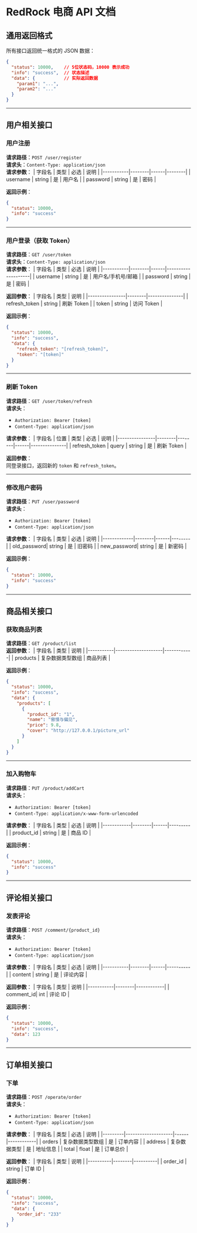 # RedRock 电商 API 文档

## 通用返回格式
所有接口返回统一格式的 JSON 数据：
```json
{
  "status": 10000,    // 5位状态码，10000 表示成功
  "info": "success",  // 状态描述
  "data": {           // 实际返回数据
    "param1": "...",
    "param2": "..."
  }
}
```

---

## 用户相关接口

### 用户注册
**请求路径**：`POST /user/register`  
**请求头**：`Content-Type: application/json`  
**请求参数**：
| 字段名     | 类型   | 必选 | 说明   |
|-----------|--------|------|--------|
| username  | string | 是   | 用户名 |
| password  | string | 是   | 密码   |

**返回示例**：
```json
{
  "status": 10000,
  "info": "success"
}
```

---

### 用户登录（获取 Token）
**请求路径**：`GET /user/token`  
**请求头**：`Content-Type: application/json`  
**请求参数**：
| 字段名     | 类型   | 必选 | 说明               |
|-----------|--------|------|--------------------|
| username  | string | 是   | 用户名/手机号/邮箱 |
| password  | string | 是   | 密码               |

**返回参数**：
| 字段名          | 类型   | 说明          |
|----------------|--------|---------------|
| refresh_token  | string | 刷新 Token    |
| token          | string | 访问 Token    |

**返回示例**：
```json
{
  "status": 10000,
  "info": "success",
  "data": {
    "refresh_token": "[refresh_token]",
    "token": "[token]"
  }
}
```

---

### 刷新 Token
**请求路径**：`GET /user/token/refresh`  
**请求头**：  
- `Authorization: Bearer [token]`  
- `Content-Type: application/json`  

**请求参数**：
| 字段名          | 位置   | 类型   | 必选 | 说明          |
|----------------|--------|--------|------|---------------|
| refresh_token  | query  | string | 是   | 刷新 Token    |

**返回参数**：  
同登录接口，返回新的 `token` 和 `refresh_token`。

---

### 修改用户密码
**请求路径**：`PUT /user/password`  
**请求头**：  
- `Authorization: Bearer [token]`  
- `Content-Type: application/json`  

**请求参数**：
| 字段名       | 类型   | 必选 | 说明   |
|-------------|--------|------|--------|
| old_password| string | 是   | 旧密码 |
| new_password| string | 是   | 新密码 |

**返回示例**：
```json
{
  "status": 10000,
  "info": "success"
}
```

---

## 商品相关接口

### 获取商品列表
**请求路径**：`GET /product/list`  
**返回参数**：
| 字段名     | 类型               | 说明       |
|-----------|--------------------|------------|
| products  | 复杂数据类型数组   | 商品列表   |

**返回示例**：
```json
{
  "status": 10000,
  "info": "success",
  "data": {
    "products": [
      {
        "product_id": "1",
        "name": "傲慢与偏见",
        "price": 9.8,
        "cover": "http://127.0.0.1/picture_url"
      }
    ]
  }
}
```

---

### 加入购物车
**请求路径**：`PUT /product/addCart`  
**请求头**：  
- `Authorization: Bearer [token]`  
- `Content-Type: application/x-www-form-urlencoded`  

**请求参数**：
| 字段名      | 类型   | 必选 | 说明    |
|------------|--------|------|---------|
| product_id | string | 是   | 商品 ID |

**返回示例**：
```json
{
  "status": 10000,
  "info": "success"
}
```

---

## 评论相关接口

### 发表评论
**请求路径**：`POST /comment/{product_id}`  
**请求头**：  
- `Authorization: Bearer [token]`  
- `Content-Type: application/json`  

**请求参数**：
| 字段名     | 类型   | 必选 | 说明     |
|-----------|--------|------|----------|
| content   | string | 是   | 评论内容 |

**返回参数**：
| 字段名     | 类型   | 说明       |
|-----------|--------|------------|
| comment_id| int    | 评论 ID    |

**返回示例**：
```json
{
  "status": 10000,
  "info": "success",
  "data": 123
}
```

---

## 订单相关接口

### 下单
**请求路径**：`POST /operate/order`  
**请求头**：  
- `Authorization: Bearer [token]`  
- `Content-Type: application/json`  

**请求参数**：
| 字段名   | 类型               | 必选 | 说明       |
|---------|--------------------|------|------------|
| orders  | 复杂数据类型数组   | 是   | 订单内容   |
| address | 复杂数据类型       | 是   | 地址信息   |
| total   | float              | 是   | 订单总价   |

**返回参数**：
| 字段名    | 类型   | 说明     |
|----------|--------|----------|
| order_id | string | 订单 ID  |

**返回示例**：
```json
{
  "status": 10000,
  "info": "success",
  "data": {
    "order_id": "233"
  }
}
```